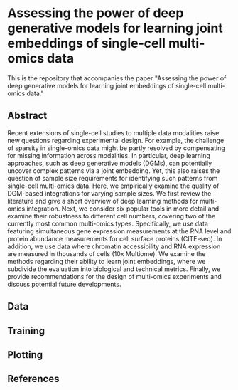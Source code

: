 # Assessing the power of deep generative models for learning joint embeddings of single-cell multi-omics data
This is the repository that accompanies the paper "Assessing the power of deep generative models for learning joint embeddings of single-cell multi-omics data."

## Abstract
Recent extensions of single-cell studies to multiple data modalities raise new questions regarding experimental design. For example, the challenge of sparsity in single-omics data might be partly resolved by compensating for missing information across modalities. In particular, deep learning approaches, such as deep generative models (DGMs), can potentially uncover complex patterns via a joint embedding. Yet, this also raises the question of sample size requirements for identifying such patterns from single-cell multi-omics data. Here, we empirically examine the quality of DGM-based integrations for varying sample sizes. We first review the literature and give a short overview of deep learning methods for multi-omics integration. Next, we consider six popular tools in more detail and examine their robustness to different cell numbers, covering two of the currently most common multi-omics types. Specifically, we use data featuring simultaneous gene expression measurements at the RNA level and protein abundance measurements for cell surface proteins (CITE-seq). In addition, we use data where chromatin accessibility and RNA expression are measured in thousands of cells (10x Multiome). We examine the methods regarding their ability to learn joint embeddings, where we subdivide the evaluation into biological and technical metrics. Finally, we provide recommendations for the design of multi-omics experiments and discuss potential future developments.

## Data  

## Training  

## Plotting  

## References  

